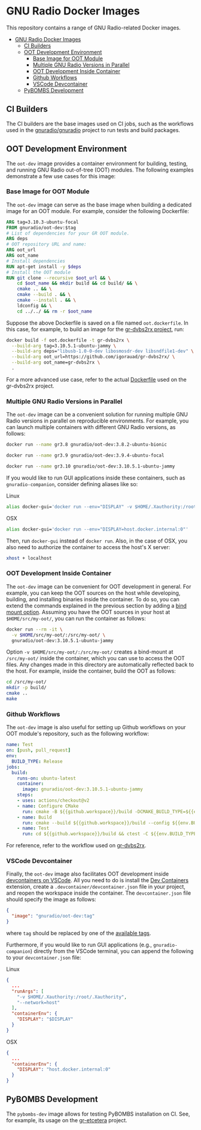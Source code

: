 # GNU Radio Docker Images

This repository contains a range of GNU Radio-related Docker images.

- [GNU Radio Docker Images](#gnu-radio-docker-images)
  - [CI Builders](#ci-builders)
  - [OOT Development Environment](#oot-development-environment)
    - [Base Image for OOT Module](#base-image-for-oot-module)
    - [Multiple GNU Radio Versions in Parallel](#multiple-gnu-radio-versions-in-parallel)
    - [OOT Development Inside Container](#oot-development-inside-container)
    - [Github Workflows](#github-workflows)
    - [VSCode Devcontainer](#vscode-devcontainer)
  - [PyBOMBS Development](#pybombs-development)


## CI Builders

The CI builders are the base images used on CI jobs, such as the workflows used in the [gnuradio/gnuradio](https://github.com/gnuradio/gnuradio/tree/main/.github/workflows) project to run tests and build packages.

## OOT Development Environment

The `oot-dev` image provides a container environment for building, testing, and running GNU Radio out-of-tree (OOT) modules. The following examples demonstrate a few use cases for this image:

### Base Image for OOT Module

The `oot-dev` image can serve as the base image when building a dedicated image for an OOT module. For example, consider the following Dockerfile:

```Dockerfile
ARG tag=3.10.3-ubuntu-focal
FROM gnuradio/oot-dev:$tag
# List of dependencies for your GR OOT module.
ARG deps
# OOT repository URL and name:
ARG oot_url
ARG oot_name
# Install dependencies
RUN apt-get install -y $deps
# Install the OOT module
RUN git clone --recursive $oot_url && \
    cd $oot_name && mkdir build && cd build/ && \
    cmake .. && \
    cmake --build . && \
    cmake --install . && \
    ldconfig && \
    cd ../../ && rm -r $oot_name
```

Suppose the above Dockerfile is saved on a file named `oot.dockerfile`. In this case, for example, to build an image for the [gr-dvbs2rx project](https://github.com/igorauad/gr-dvbs2rx/), run:

```bash
docker build -f oot.dockerfile -t gr-dvbs2rx \
  --build-arg tag=3.10.5.1-ubuntu-jammy \
  --build-arg deps="libusb-1.0-0-dev libosmosdr-dev libsndfile1-dev" \
  --build-arg oot_url=https://github.com/igorauad/gr-dvbs2rx/ \
  --build-arg oot_name=gr-dvbs2rx \
  .
```

For a more advanced use case, refer to the actual [Dockerfile](https://github.com/igorauad/gr-dvbs2rx/blob/master/Dockerfile) used on the gr-dvbs2rx project.

### Multiple GNU Radio Versions in Parallel

The `oot-dev` image can be a convenient solution for running multiple GNU Radio versions in parallel on reproducible environments. For example, you can launch multiple containers with different GNU Radio
versions, as follows:

```bash
docker run --name gr3.8 gnuradio/oot-dev:3.8.2-ubuntu-bionic
```

```bash
docker run --name gr3.9 gnuradio/oot-dev:3.9.4-ubuntu-focal
```

```bash
docker run --name gr3.10 gnuradio/oot-dev:3.10.5.1-ubuntu-jammy
```

If you would like to run GUI applications inside these containers, such as `gnuradio-companion`, consider defining aliases like so:

Linux
```bash
alias docker-gui='docker run --env="DISPLAY" -v $HOME/.Xauthority:/root/.Xauthority --network=host'
```

OSX
```bash
alias docker-gui='docker run --env="DISPLAY=host.docker.internal:0"'
```

Then, run `docker-gui` instead of `docker run`. Also, in the case of OSX, you also need to authorize the container to access the host's X server:

```bash
xhost + localhost
```

### OOT Development Inside Container

The `oot-dev` image can be convenient for OOT development in general. For example, you can keep the OOT sources on the host while developing, building, and installing binaries inside the container. To do so, you can extend the commands explained in the previous section by adding a [bind mount option](https://docs.docker.com/engine/reference/run/#volume-shared-filesystems). Assuming you have the OOT sources in your host at `$HOME/src/my-oot/`, you can run the container as follows:

```bash
docker run --rm -it \
  -v $HOME/src/my-oot/:/src/my-oot/ \
  gnuradio/oot-dev:3.10.5.1-ubuntu-jammy
```

Option `-v $HOME/src/my-oot/:/src/my-oot/` creates a bind-mount at `/src/my-oot/` inside the container, which you can use to access the OOT files. Any changes made in this directory are automatically reflected back to the host. For example, inside the container, build the OOT as follows:

```bash
cd /src/my-oot/
mkdir -p build/
cmake ..
make
```

### Github Workflows

The `oot-dev` image is also useful for setting up Github workflows on your OOT module's repository, such as the following workflow:

```yml
name: Test
on: [push, pull_request]
env:
  BUILD_TYPE: Release
jobs:
  build:
    runs-on: ubuntu-latest
    container:
      image: gnuradio/oot-dev:3.10.5.1-ubuntu-jammy
    steps:
    - uses: actions/checkout@v2
    - name: Configure CMake
      run: cmake -B ${{github.workspace}}/build -DCMAKE_BUILD_TYPE=${{env.BUILD_TYPE}}
    - name: Build
      run: cmake --build ${{github.workspace}}/build --config ${{env.BUILD_TYPE}}
    - name: Test
      run: cd ${{github.workspace}}/build && ctest -C ${{env.BUILD_TYPE}} -VV
```

For reference, refer to the workflow used on [gr-dvbs2rx](https://github.com/igorauad/gr-dvbs2rx/blob/master/.github/workflows/test.yml).

### VSCode Devcontainer

Finally, the `oot-dev` image also facilitates OOT development inside [devcontainers on VSCode](https://code.visualstudio.com/docs/remote/containers). All you need to do is install the [Dev Containers](https://marketplace.visualstudio.com/items?itemName=ms-vscode-remote.remote-containers) extension, create a `.devcontainer/devcontainer.json` file in your project, and reopen the workspace inside the container. The `devcontainer.json` file should specify the image as follows:

```json
{
  "image": "gnuradio/oot-dev:tag"
}
```

where `tag` should be replaced by one of the [available tags](https://hub.docker.com/r/gnuradio/oot-dev/tags).

Furthermore, if you would like to run GUI applications (e.g., `gnuradio-companion`) directly from the VSCode terminal, you can append the following to your `devcontainer.json` file:

Linux
```json
{
  ...
  "runArgs": [
    "-v $HOME/.Xauthority:/root/.Xauthority",
    "--network=host"
  ],
  "containerEnv": {
    "DISPLAY": "$DISPLAY"
  }
}
```

OSX
```json
{
  ...
  "containerEnv": {
    "DISPLAY": "host.docker.internal:0"
  }
}
```

## PyBOMBS Development

The `pybombs-dev` image allows for testing PyBOMBS installation on CI. See, for example, its usage on the [gr-etcetera](https://github.com/gnuradio/gr-etcetera) project.